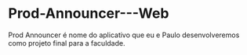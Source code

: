 Prod-Announcer---Web
====================

Prod Announcer é nome do aplicativo que eu e Paulo desenvolveremos como projeto final para a faculdade.
